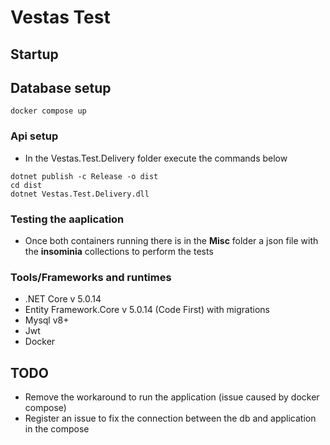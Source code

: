 # Vestas Test

## Startup
## Database setup
```
docker compose up
```
### Api setup
- In the Vestas.Test.Delivery folder execute the commands below
```
dotnet publish -c Release -o dist
cd dist
dotnet Vestas.Test.Delivery.dll
```
### Testing the aaplication
- Once both containers running there is in the **Misc** folder a json file with the **insominia** collections to perform the tests
### Tools/Frameworks and runtimes
- .NET Core v 5.0.14
- Entity Framework.Core v 5.0.14 (Code First) with migrations
- Mysql v8+
- Jwt
- Docker

## TODO
- Remove the workaround to run the application (issue caused by docker compose)
- Register an issue to fix the connection between the db and application in the compose